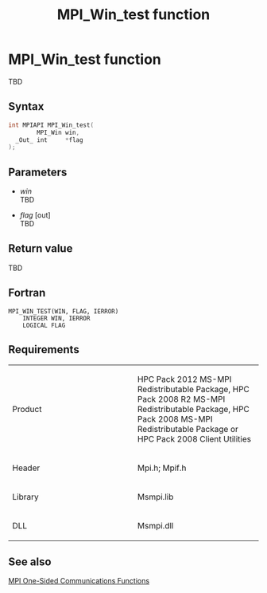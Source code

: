 ﻿---
title: MPI_Win_test function
TOCTitle: MPI_Win_test function
ms:assetid: d43eee70-534a-4f0f-a5cd-fb442a809fe2
ms:mtpsurl: https://msdn.microsoft.com/en-us/library/Dn520615(v=VS.85)
ms:contentKeyID: 59361086
ms.date: 03/28/2018
mtps_version: v=VS.85
f1_keywords:
- MPI_WIN_TEST
- mpif/MPI_Win_test
- mpi/MPI_WIN_TEST
dev_langs:
- C++
- C
---

# MPI\_Win\_test function

TBD

## Syntax

``` c++
int MPIAPI MPI_Win_test(
        MPI_Win win,
  _Out_ int     *flag
);
```

## Parameters

  - *win*  
    TBD

  - *flag* \[out\]  
    TBD

## Return value

TBD

## Fortran

    MPI_WIN_TEST(WIN, FLAG, IERROR)
        INTEGER WIN, IERROR
        LOGICAL FLAG

## Requirements

<table>
<colgroup>
<col style="width: 50%" />
<col style="width: 50%" />
</colgroup>
<tbody>
<tr class="odd">
<td><p>Product</p></td>
<td><p>HPC Pack 2012 MS-MPI Redistributable Package, HPC Pack 2008 R2 MS-MPI Redistributable Package, HPC Pack 2008 MS-MPI Redistributable Package or HPC Pack 2008 Client Utilities</p></td>
</tr>
<tr class="even">
<td><p>Header</p></td>
<td>Mpi.h;
Mpif.h</td>
</tr>
<tr class="odd">
<td><p>Library</p></td>
<td>Msmpi.lib</td>
</tr>
<tr class="even">
<td><p>DLL</p></td>
<td>Msmpi.dll</td>
</tr>
</tbody>
</table>


## See also

[MPI One-Sided Communications Functions](mpi-one-sided-communications-functions.md)

